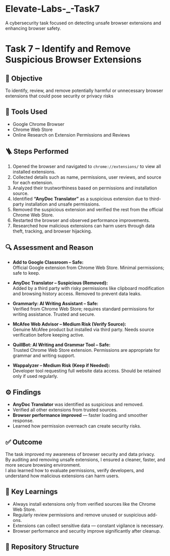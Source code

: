 # Elevate-Labs-_-Task7
A cybersecurity task focused on detecting unsafe browser extensions and enhancing browser safety.

# Task 7 – Identify and Remove Suspicious Browser Extensions

## 📘 Objective
To identify, review, and remove potentially harmful or unnecessary browser extensions that could pose security or privacy risks

## 🧰 Tools Used
- Google Chrome Browser  
- Chrome Web Store  
- Online Research on Extension Permissions and Reviews  

## 🪜 Steps Performed
1. Opened the browser and navigated to `chrome://extensions/` to view all installed extensions.  
2. Collected details such as name, permissions, user reviews, and source for each extension.  
3. Analyzed their trustworthiness based on permissions and installation source.  
4. Identified **“AnyDoc Translator”** as a suspicious extension due to third-party installation and unsafe permissions.  
5. Removed the suspicious extension and verified the rest from the official Chrome Web Store.  
6. Restarted the browser and observed performance improvements.  
7. Researched how malicious extensions can harm users through data theft, tracking, and browser hijacking.

## 🔍 Assessment and Reason

- **Add to Google Classroom – Safe:**  
  Official Google extension from Chrome Web Store. Minimal permissions; safe to keep.

- **AnyDoc Translator – Suspicious (Removed):**  
  Added by a third party with risky permissions like clipboard modification and browsing history access. Removed to prevent data leaks.

- **Grammarly: AI Writing Assistant – Safe:**  
  Verified from Chrome Web Store; requires standard permissions for writing assistance. Trusted and secure.

- **McAfee Web Advisor – Medium Risk (Verify Source):**  
  Genuine McAfee product but installed via third party. Needs source verification before keeping active.

- **QuillBot: AI Writing and Grammar Tool – Safe:**  
  Trusted Chrome Web Store extension. Permissions are appropriate for grammar and writing support.

- **Wappalyzer – Medium Risk (Keep if Needed):**  
  Developer tool requesting full website data access. Should be retained only if used regularly.


## ⚙️ Findings
- **AnyDoc Translator** was identified as suspicious and removed.  
- Verified all other extensions from trusted sources.  
- **Browser performance improved** — faster loading and smoother response.  
- Learned how permission overreach can create security risks.

## ✅ Outcome
The task improved my awareness of browser security and data privacy.  
By auditing and removing unsafe extensions, I ensured a cleaner, faster, and more secure browsing environment.  
I also learned how to evaluate permissions, verify developers, and understand how malicious extensions can harm users.

## 🧠 Key Learnings
- Always install extensions only from verified sources like the Chrome Web Store.  
- Regularly review permissions and remove unused or suspicious add-ons.  
- Extensions can collect sensitive data — constant vigilance is necessary.  
- Browser performance and security improve significantly after cleanup.


## 📂 Repository Structure
